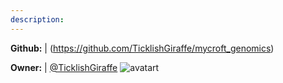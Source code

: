 ```yaml
---
description: 
---
```



**Github:** | (https://github.com/TicklishGiraffe/mycroft_genomics)

**Owner:** | [@TicklishGiraffe](https://github.com/TicklishGiraffe) ![avatart](https://avatars2.githubusercontent.com/u/11031408?v=4)

